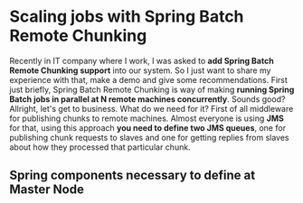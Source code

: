 # Scaling jobs with Spring Batch Remote Chunking #

Recently in IT company where I work, I was asked to **add Spring Batch Remote Chunking support** into our system. So I just want to share my experience with that, make a demo and give some recommendations. First just briefly, Spring Batch Remote Chunking is way of making **running Spring Batch jobs in parallel at N remote machines concurrently**. Sounds good? Allright, let's get to business. 
What do we need for it? First of all middleware for publishing chunks to remote machines. Almost everyone is using **JMS** for that, using this approach **you need to define two JMS queues**, one for publishing chunk requests to slaves and one for getting replies from slaves about how they processed that particular chunk. 

## Spring components necessary to define at Master Node  ##

